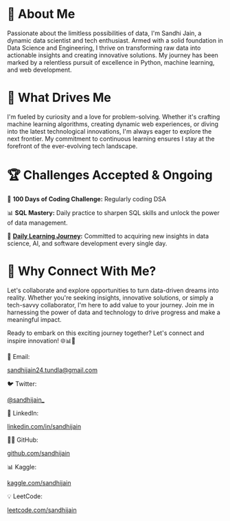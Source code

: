 # 🚀 **About Me**

Passionate about the limitless possibilities of data, I'm Sandhi Jain, a dynamic data scientist and tech enthusiast. Armed with a solid foundation in Data Science and Engineering, I thrive on transforming raw data into actionable insights and creating innovative solutions. My journey has been marked by a relentless pursuit of excellence in Python, machine learning, and web development.

# 🧠 **What Drives Me**

I'm fueled by curiosity and a love for problem-solving. Whether it's crafting machine learning algorithms, creating dynamic web experiences, or diving into the latest technological innovations, I'm always eager to explore the next frontier. My commitment to continuous learning ensures I stay at the forefront of the ever-evolving tech landscape.

# 🏆 **Challenges Accepted & Ongoing**

🚀 **100 Days of Coding Challenge:** Regularly coding DSA
 
📊 **SQL Mastery:** Daily practice to sharpen SQL skills and unlock the power of data management.

🌟 **[Daily Learning Journey](https://sandhijain.notion.site/Code-Data-Chronicles-118abada5b9c422795a6b152db97998f?pvs=4):** Committed to acquiring new insights in data science, AI, and software development every single day.

  

 # 🌟 **Why Connect With Me?**

Let's collaborate and explore opportunities to turn data-driven dreams into reality. Whether you're seeking insights, innovative solutions, or simply a tech-savvy collaborator, I'm here to add value to your journey. Join me in harnessing the power of data and technology to drive progress and make a meaningful impact.

Ready to embark on this exciting journey together? Let's connect and inspire innovation! 🌐📊🤝

📧 Email:

  [sandhijain24.tundla@gmail.com](mailto:sandhijain24.tundla@gmail.com)

🐦 Twitter:

[@sandhijain_](https://twitter.com/sandhijain_)

👔 LinkedIn:

[linkedin.com/in/sandhijain](https://www.linkedin.com/in/YourLinkedInProfile)

👨‍💻 GitHub:

[github.com/sandhijain](https://github.com/sandhijain)

📊 Kaggle:

[kaggle.com/sandhijain](https://www.kaggle.com/sandhijain)

💡 LeetCode:

[leetcode.com/sandhijain](https://leetcode.com/sandhijain)

 
 
  
 
 
 



